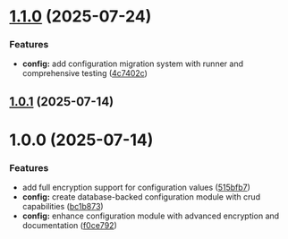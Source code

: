 # [1.1.0](https://github.com/ElsiKora/NestJS-Crud-Config/compare/v1.0.1...v1.1.0) (2025-07-24)


### Features

* **config:** add configuration migration system with runner and comprehensive testing ([4c7402c](https://github.com/ElsiKora/NestJS-Crud-Config/commit/4c7402c1d42a9e7a370e4cbd4ff0f452ef3bfe7b))

## [1.0.1](https://github.com/ElsiKora/NestJS-Crud-Config/compare/v1.0.0...v1.0.1) (2025-07-14)

# 1.0.0 (2025-07-14)


### Features

* add full encryption support for configuration values ([515bfb7](https://github.com/ElsiKora/NestJS-Crud-Config/commit/515bfb7a7d0f859b46a2f7ba5f54c65c54a788d0))
* **config:** create database-backed configuration module with crud capabilities ([bc1b873](https://github.com/ElsiKora/NestJS-Crud-Config/commit/bc1b8732f5682bc192adb42141ad72b6f596c5b3))
* **config:** enhance configuration module with advanced encryption and documentation ([f0ce792](https://github.com/ElsiKora/NestJS-Crud-Config/commit/f0ce792c0b36e2aa20752fcaf7ffe95c29ebd2c4))
